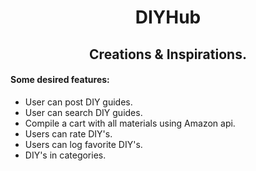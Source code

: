 # <strong><div style="text-align: center;">DIYHub</div>
## <div style="text-align: center;">Creations & Inspirations.</strong></div>

#### Some desired features:
* User can post DIY guides.
* User can search DIY guides.
* Compile a cart with all materials using Amazon api.
* Users can rate DIY's.
* Users can log favorite DIY's.
* DIY's in categories.

